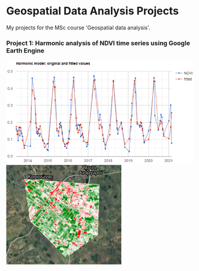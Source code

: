 # Geospatial Data Analysis Projects
My projects for the MSc course 'Geospatial data analysis'.

### Project 1: Harmonic analysis of NDVI time series using Google Earth Engine

<p float="left">
<img src="imgs/poly4.png" width="500">
<img src="imgs/max_ndvi2019.png">
</p>
